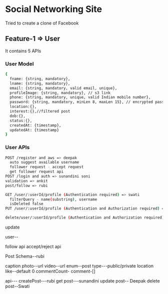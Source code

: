 # Social Networking Site

Tried to create a clone of Facebook

## Feature-1 => User

It contains 5 APIs

### User Model

```bash
{
  fname: {string, mandatory},
  lname: {string, mandatory},
  email: {string, mandatory, valid email, unique},
  profileImage: {string, mandatory}, // s3 link
  phone: {string, mandatory, unique, valid Indian mobile number},
  password: {string, mandatory, minLen 8, maxLen 15}, // encrypted password
  location:{},
  interest:{},//filtered post
  dob:{},
  status:{},
  createdAt: {timestamp},
  updatedAt: {timestamp}
}
```

### User APIs

```bash
POST /register and aws => deepak
  auto suggest available username
  follower request - accept request
  get follower request api 
POST /login and auth => sunandini soni
validation => ankit
post/follow => rubi

GET /user/:userId/profile (Authentication required) => swati
  filterQuery - name(substring), username
  isDeleted false
PUT /user/:userId/profile (Authentication and Authorization required) => sweta di

delete/user/:userId/profile (Authentication and Authorization required) => Ankit
```
update
<!-- hit=following count++,follower count++ -->
user--

follow api
accept/reject api


Post Schema--rubi

caption
photo--url
video--url
enum--post type---public/private
location
like--default 0
commentCount-
comment-[]


api---
createPost---rubi
get post---sunandini
update post-- Deepak
delete post--Swati

